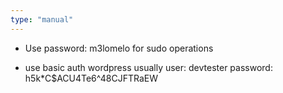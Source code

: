 ```yaml
---
type: "manual"
---
```


- Use password: m3lomelo for sudo operations

- use basic auth wordpress usually user: devtester password: h5k*C$ACU4Te6^48CJFTRaEW 